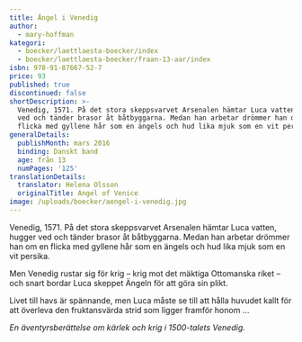```yaml
---
title: Ängel i Venedig
author:
  - mary-hoffman
kategori:
  - boecker/laettlaesta-boecker/index
  - boecker/laettlaesta-boecker/fraan-13-aar/index
isbn: 978-91-87667-52-7
price: 93
published: true
discontinued: false
shortDescription: >-
  Venedig, 1571. På det stora skeppsvarvet Arsenalen hämtar Luca vatten, hugger
  ved och tänder brasor åt båtbyggarna. Medan han arbetar drömmer han om en
  flicka med gyllene hår som en ängels och hud lika mjuk som en vit persika.
generalDetails:
  publishMonth: mars 2016
  binding: Danskt band
  age: från 13
  numPages: '125'
translationDetails:
  translator: Helena Olsson
  originalTitle: Angel of Venice
image: /uploads/boecker/aengel-i-venedig.jpg
---
```

Venedig, 1571. På det stora skeppsvarvet Arsenalen hämtar Luca vatten, hugger ved och tänder brasor åt båtbyggarna. Medan han arbetar drömmer han om en flicka med gyllene hår som en ängels och hud lika mjuk som en vit persika.

Men Venedig rustar sig för krig – krig mot det mäktiga Ottomanska riket – och snart bordar Luca skeppet Ängeln för att göra sin plikt.

Livet till havs är spännande, men Luca måste se till att hålla huvudet kallt för att överleva den fruktansvärda strid som ligger framför honom …

_En äventyrsberättelse om kärlek och krig i 1500-talets Venedig._
